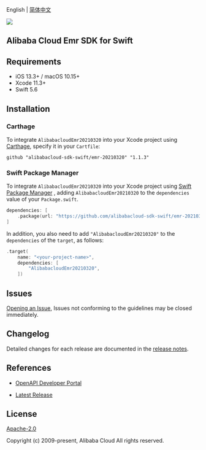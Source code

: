 English | [简体中文](README-CN.md)

![](https://aliyunsdk-pages.alicdn.com/icons/AlibabaCloud.svg)

## Alibaba Cloud Emr SDK for Swift

## Requirements

- iOS 13.3+ / macOS 10.15+
- Xcode 11.3+
- Swift 5.6

## Installation

### Carthage

To integrate `AlibabacloudEmr20210320` into your Xcode project using [Carthage](https://github.com/Carthage/Carthage), specify it in your `Cartfile`:

```ogdl
github "alibabacloud-sdk-swift/emr-20210320" "1.1.3"
```

### Swift Package Manager

To integrate `AlibabacloudEmr20210320` into your Xcode project using [Swift Package Manager](https://swift.org/package-manager/) , adding `AlibabacloudEmr20210320` to the `dependencies` value of your `Package.swift`.

```swift
dependencies: [
    .package(url: "https://github.com/alibabacloud-sdk-swift/emr-20210320.git", from: "1.1.3")
]
```

In addition, you also need to add `"AlibabacloudEmr20210320"` to the `dependencies` of the `target`, as follows:

```swift
.target(
    name: "<your-project-name>",
    dependencies: [
        "AlibabacloudEmr20210320",
    ])
```

## Issues

[Opening an Issue](https://github.com/alibabacloud-sdk-swift/emr-20210320/issues/new), Issues not conforming to the guidelines may be closed immediately.

## Changelog

Detailed changes for each release are documented in the [release notes](./ChangeLog.txt).

## References

* [OpenAPI Developer Portal](https://next.api.alibabacloud.com/home)
- [Latest Release](https://github.com/alibabacloud-sdk-swift/emr-20210320)

## License

[Apache-2.0](http://www.apache.org/licenses/LICENSE-2.0)

Copyright (c) 2009-present, Alibaba Cloud All rights reserved.
